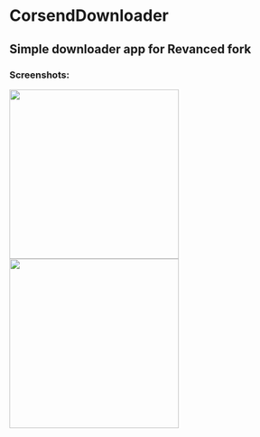 # CorsendDownloader
## Simple downloader app for Revanced fork
### Screenshots:

<td><img src="https://github.com/purpl3-yt/CorsendDownloader/assets/80628386/56bc84e2-8bf5-4f45-b46b-c43339ac0580" width=300></td>

<td><img src="https://github.com/purpl3-yt/CorsendDownloader/assets/80628386/c21eb21b-029e-4041-8dc8-dc16efcca5e5" width=300></td>
